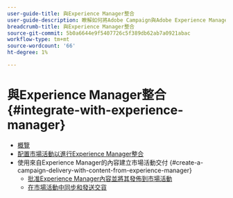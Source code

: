 ```yaml
---
user-guide-title: 與Experience Manager整合
user-guide-description: 瞭解如何將Adobe Campaign與Adobe Experience Manager連接起來，以便您能夠管理Experience Manager中的電子郵件傳遞模板、資產和表單。
breadcrumb-title: 與Experience Manager整合
source-git-commit: 5b0a6644e9f5407726c5f389db62ab7a0921abac
workflow-type: tm+mt
source-wordcount: '66'
ht-degree: 1%

---
```



# 與Experience Manager整合 {#integrate-with-experience-manager}

+ [概覽](/help/tutorial-integrate-with-experience-manager/overview.md)
+ [配置市場活動以進行Experience Manager整合](/help/tutorial-integrate-with-experience-manager/configure-campaign-for-aem-integration.md)
+ 使用來自Experience Manager的內容建立市場活動交付 {#create-a-campaign-delivery-with-content-from-experience-manager}
   + [批准Experience Manager內容並將其發佈到市場活動](/help/tutorial-integrate-with-experience-manager/approve-and-publish-aem-content-to-campaign.md)
   + [在市場活動中同步和發送交貨](/help/tutorial-integrate-with-experience-manager/synchronize-and-send-an-aem-delivery-in-campaign.md)

